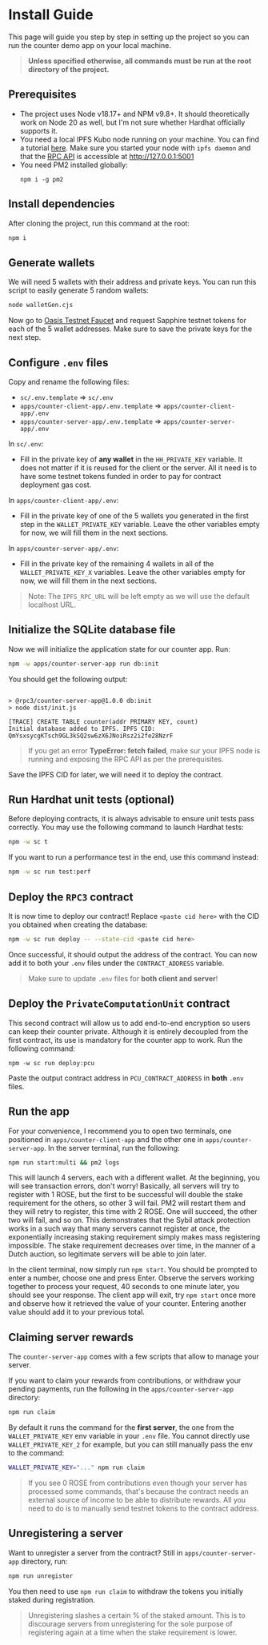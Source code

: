 # Install Guide

This page will guide you step by step in setting up the project so you can run the counter demo app on your local
machine.

> **Unless specified otherwise, all commands must be run at the root directory of the project.**

## Prerequisites

- The project uses Node v18.17+ and NPM v9.8+. It should theoretically work on Node 20 as well, but I'm not sure whether
  Hardhat officially supports it.
- You need a local IPFS Kubo node running on your machine. You can find a tutorial
  [here](https://docs.ipfs.tech/install/command-line). Make sure you started your node with `ipfs daemon` and that the
  [RPC API](https://docs.ipfs.tech/reference/kubo/rpc) is accessible at http://127.0.0.1:5001
- You need PM2 installed globally:
  ```
  npm i -g pm2
  ```

## Install dependencies

After cloning the project, run this command at the root:

```sh
npm i
```

## Generate wallets

We will need 5 wallets with their address and private keys. You can run this script to easily generate 5 random wallets:

```sh
node walletGen.cjs
```

Now go to [Oasis Testnet Faucet](https://faucet.testnet.oasis.dev) and request Sapphire testnet tokens for each of the 5
wallet addresses. Make sure to save the private keys for the next step.

## Configure `.env` files

Copy and rename the following files:

- `sc/.env.template` => `sc/.env`
- `apps/counter-client-app/.env.template` => `apps/counter-client-app/.env`
- `apps/counter-server-app/.env.template` => `apps/counter-server-app/.env`

In `sc/.env`:

- Fill in the private key of **any wallet** in the `HH_PRIVATE_KEY` variable. It does not matter if it is reused for the
  client or the server. All it need is to have some testnet tokens funded in order to pay for contract deployment gas
  cost.

In `apps/counter-client-app/.env`:

- Fill in the private key of one of the 5 wallets you generated in the first step in the `WALLET_PRIVATE_KEY` variable.
  Leave the other variables empty for now, we will fill them in the next sections.

In `apps/counter-server-app/.env`:

- Fill in the private key of the remaining 4 wallets in all of the `WALLET_PRIVATE_KEY_X` variables. Leave the other
  variables empty for now, we will fill them in the next sections.

> Note: The `IPFS_RPC_URL` will be left empty as we will use the default localhost URL.

## Initialize the SQLite database file

Now we will initialize the application state for our counter app. Run:

```sh
npm -w apps/counter-server-app run db:init
```

You should get the following output:

```

> @rpc3/counter-server-app@1.0.0 db:init
> node dist/init.js

[TRACE] CREATE TABLE counter(addr PRIMARY KEY, count)
Initial database added to IPFS. IPFS CID: QmYsxsycgKTsch9GL3kSQ2sw6zX6JNoiRsz2i2fe28NzrF
```

> If you get an error **TypeError: fetch failed**, make sur your IPFS node is running and exposing the RPC API as per
> the prerequisites.

Save the IPFS CID for later, we will need it to deploy the contract.

## Run Hardhat unit tests (optional)

Before deploying contracts, it is always advisable to ensure unit tests pass correctly. You may use the following
command to launch Hardhat tests:

```sh
npm -w sc t
```

If you want to run a performance test in the end, use this command instead:

```sh
npm -w sc run test:perf
```

## Deploy the `RPC3` contract

It is now time to deploy our contract! Replace `<paste cid here>` with the CID you obtained when creating the database:

```sh
npm -w sc run deploy -- --state-cid <paste cid here>
```

Once successful, it should output the address of the contract. You can now add it to both your `.env` files under the
`CONTRACT_ADDRESS` variable.

> Make sure to update `.env` files for **both client and server**!

## Deploy the `PrivateComputationUnit` contract

This second contract will allow us to add end-to-end encryption so users can keep their counter private. Although it is
entirely decoupled from the first contract, its use is mandatory for the counter app to work. Run the following command:

```
npm -w sc run deploy:pcu
```

Paste the output contract address in `PCU_CONTRACT_ADDRESS` in **both** `.env` files.

## Run the app

For your convenience, I recommend you to open two terminals, one positioned in `apps/counter-client-app` and the other
one in `apps/counter-server-app`. In the server terminal, run the following:

```sh
npm run start:multi && pm2 logs
```

This will launch 4 servers, each with a different wallet. At the beginning, you will see transaction errors, don't
worry! Basically, all servers will try to register with 1 ROSE, but the first to be successful will double the stake
requirement for the others, so other 3 will fail. PM2 will restart them and they will retry to register, this time with
2 ROSE. One will succeed, the other two will fail, and so on. This demonstrates that the Sybil attack protection works
in a such way that many servers cannot register at once, the exponentially increasing staking requirement simply makes
mass registering impossible. The stake requirement decreases over time, in the manner of a Dutch auction, so legitimate
servers will be able to join later.

In the client terminal, now simply run `npm start`. You should be prompted to enter a number, choose one and press
Enter. Observe the servers working together to process your request, 40 seconds to one minute later, you should see your
response. The client app will exit, try `npm start` once more and observe how it retrieved the value of your counter.
Entering another value should add it to your previous total.

## Claiming server rewards

The `counter-server-app` comes with a few scripts that allow to manage your server.

If you want to claim your rewards from contributions, or withdraw your pending payments, run the following in the
`apps/counter-server-app` directory:

```sh
npm run claim
```

By default it runs the command for the **first server**, the one from the `WALLET_PRIVATE_KEY` env variable in your
`.env` file. You cannot directly use `WALLET_PRIVATE_KEY_2` for example, but you can still manually pass the env to the
command:

```sh
WALLET_PRIVATE_KEY="..." npm run claim
```

> If you see 0 ROSE from contributions even though your server has processed some commands, that's because the contract
> needs an external source of income to be able to distribute rewards. All you need to do is to manually send testnet
> tokens to the contract address.

## Unregistering a server

Want to unregister a server from the contract? Still in `apps/counter-server-app` directory, run:

```sh
npm run unregister
```

You then need to use `npm run claim` to withdraw the tokens you initially staked during registration.

> Unregistering slashes a certain % of the staked amount. This is to discourage servers from unregistering for the sole
> purpose of registering again at a time when the stake requirement is lower.
